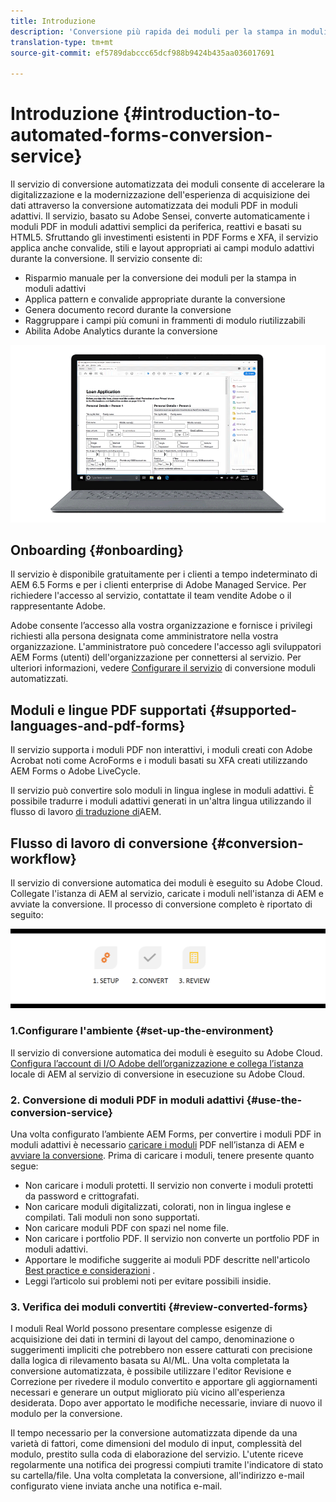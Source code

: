 ```yaml
---
title: Introduzione
description: 'Conversione più rapida dei moduli per la stampa in moduli adattivi '
translation-type: tm+mt
source-git-commit: ef5789dabccc65dcf988b9424b435aa036017691

---
```



# Introduzione {#introduction-to-automated-forms-conversion-service}

Il servizio di conversione automatizzata dei moduli consente di accelerare la digitalizzazione e la modernizzazione dell&#39;esperienza di acquisizione dei dati attraverso la conversione automatizzata dei moduli PDF in moduli adattivi. Il servizio, basato su Adobe Sensei, converte automaticamente i moduli PDF in moduli adattivi semplici da periferica, reattivi e basati su HTML5. Sfruttando gli investimenti esistenti in PDF Forms e XFA, il servizio applica anche convalide, stili e layout appropriati ai campi modulo adattivi durante la conversione. Il servizio consente di:

* Risparmio manuale per la conversione dei moduli per la stampa in moduli adattivi
* Applica pattern e convalide appropriate durante la conversione
* Genera documento record durante la conversione
* Raggruppare i campi più comuni in frammenti di modulo riutilizzabili
* Abilita Adobe Analytics durante la conversione

![È semplice. Basta fornirci i moduli di origine e lasciare tutto a noi. Vi forniremo bellissimi moduli adattivi. Naturalmente, si lavorerà con l&#39;output alla vostra soddisfazione. ](assets/pdf-to-adaptive-form-gitx50.gif)

## Onboarding {#onboarding}

Il servizio è disponibile gratuitamente per i clienti a tempo indeterminato di AEM 6.5 Forms e per i clienti enterprise di Adobe Managed Service. Per richiedere l&#39;accesso al servizio, contattate il team vendite Adobe o il rappresentante Adobe.

Adobe consente l’accesso alla vostra organizzazione e fornisce i privilegi richiesti alla persona designata come amministratore nella vostra organizzazione. L&#39;amministratore può concedere l&#39;accesso agli sviluppatori AEM Forms (utenti) dell&#39;organizzazione per connettersi al servizio. Per ulteriori informazioni, vedere [Configurare il servizio](configure-service.md) di conversione moduli automatizzati.

## Moduli e lingue PDF supportati {#supported-languages-and-pdf-forms}

Il servizio supporta i moduli PDF non interattivi, i moduli creati con Adobe Acrobat noti come AcroForms e i moduli basati su XFA creati utilizzando AEM Forms o Adobe LiveCycle.

Il servizio può convertire solo moduli in lingua inglese in moduli adattivi. È possibile tradurre i moduli adattivi generati in un&#39;altra lingua utilizzando il flusso di lavoro [di traduzione di](https://helpx.adobe.com/experience-manager/6-5/forms/using/using-aem-translation-workflow-to-localize-adaptive-forms.html)AEM.

## Flusso di lavoro di conversione {#conversion-workflow}

Il servizio di conversione automatica dei moduli è eseguito su Adobe Cloud. Collegate l&#39;istanza di AEM al servizio, caricate i moduli nell&#39;istanza di AEM e avviate la conversione. Il processo di conversione completo è riportato di seguito:

![Flusso di lavoro](assets/conversion-workflow.png)

### 1.Configurare l&#39;ambiente {#set-up-the-environment}

Il servizio di conversione automatica dei moduli è eseguito su Adobe Cloud. [Configura l’account di I/O Adobe dell’organizzazione e collega l’istanza](configure-service.md) locale di AEM al servizio di conversione in esecuzione su Adobe Cloud.

### 2. Conversione di moduli PDF in moduli adattivi {#use-the-conversion-service}

Una volta configurato l’ambiente AEM Forms, per convertire i moduli PDF in moduli adattivi è necessario [caricare i moduli](convert-existing-forms-to-adaptive-forms.md) PDF nell’istanza di AEM e [avviare la conversione](convert-existing-forms-to-adaptive-forms.md#run-the-conversion). Prima di caricare i moduli, tenere presente quanto segue:

* Non caricare i moduli protetti. Il servizio non converte i moduli protetti da password e crittografati.
* Non caricare moduli digitalizzati, colorati, non in lingua inglese e compilati. Tali moduli non sono supportati.
* Non caricare moduli PDF con spazi nel nome file.
* Non caricare i portfolio [](https://helpx.adobe.com/acrobat/using/overview-pdf-portfolios.html)PDF. Il servizio non converte un portfolio PDF in moduli adattivi.
* Apportare le modifiche suggerite ai moduli PDF descritte nell&#39;articolo [Best practice e considerazioni](styles-and-pattern-considerations-and-best-practices.md) .
* Leggi l’articolo sui problemi [](known-issues.md) noti per evitare possibili insidie.

### 3. Verifica dei moduli convertiti {#review-converted-forms}

I moduli Real World possono presentare complesse esigenze di acquisizione dei dati in termini di layout del campo, denominazione o suggerimenti impliciti che potrebbero non essere catturati con precisione dalla logica di rilevamento basata su AI/ML. Una volta completata la conversione automatizzata, è possibile utilizzare l&#39;editor [](review-correct-ui-edited.md) Revisione e Correzione per rivedere il modulo convertito e apportare gli aggiornamenti necessari e generare un output migliorato più vicino all&#39;esperienza desiderata. Dopo aver apportato le modifiche necessarie, inviare di nuovo il modulo per la conversione.

Il tempo necessario per la conversione automatizzata dipende da una varietà di fattori, come dimensioni del modulo di input, complessità del modulo, prestito sulla coda di elaborazione del servizio. L&#39;utente riceve regolarmente una notifica dei progressi compiuti tramite l&#39;indicatore di stato su cartella/file. Una volta completata la conversione, all&#39;indirizzo e-mail configurato viene inviata anche una notifica e-mail.

